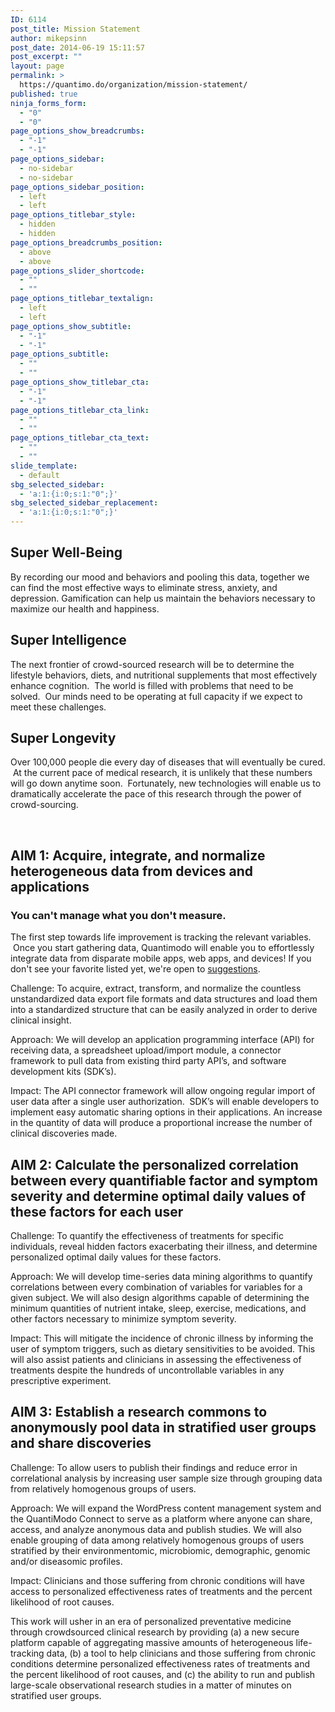 ```yaml
---
ID: 6114
post_title: Mission Statement
author: mikepsinn
post_date: 2014-06-19 15:11:57
post_excerpt: ""
layout: page
permalink: >
  https://quantimo.do/organization/mission-statement/
published: true
ninja_forms_form:
  - "0"
  - "0"
page_options_show_breadcrumbs:
  - "-1"
  - "-1"
page_options_sidebar:
  - no-sidebar
  - no-sidebar
page_options_sidebar_position:
  - left
  - left
page_options_titlebar_style:
  - hidden
  - hidden
page_options_breadcrumbs_position:
  - above
  - above
page_options_slider_shortcode:
  - ""
  - ""
page_options_titlebar_textalign:
  - left
  - left
page_options_show_subtitle:
  - "-1"
  - "-1"
page_options_subtitle:
  - ""
  - ""
page_options_show_titlebar_cta:
  - "-1"
  - "-1"
page_options_titlebar_cta_link:
  - ""
  - ""
page_options_titlebar_cta_text:
  - ""
  - ""
slide_template:
  - default
sbg_selected_sidebar:
  - 'a:1:{i:0;s:1:"0";}'
sbg_selected_sidebar_replacement:
  - 'a:1:{i:0;s:1:"0";}'
---
```

<h2>Super Well-Being</h2>
By recording our mood and behaviors and pooling this data, together we can find the most effective ways to eliminate stress, anxiety, and depression. Gamification can help us maintain the behaviors necessary to maximize our health and happiness.
<h2 id="qmHero-title-visualize">Super Intelligence</h2>
The next frontier of crowd-sourced research will be to determine the lifestyle behaviors, diets, and nutritional supplements that most effectively enhance cognition.  The world is filled with problems that need to be solved.  Our minds need to be operating at full capacity if we expect to meet these challenges.
<h2 id="qmHero-title-analyze">Super Longevity</h2>
Over 100,000 people die every day of diseases that will eventually be cured.  At the current pace of medical research, it is unlikely that these numbers will go down anytime soon.  Fortunately, new technologies will enable us to dramatically accelerate the pace of this research through the power of crowd-sourcing.

&nbsp;
<div>
<h2>AIM 1: Acquire, integrate, and normalize heterogeneous data from devices and applications</h2>
<h3>You can't manage what you don't measure.</h3>
The first step towards life improvement is tracking the relevant variables.  Once you start gathering data, Quantimodo will enable you to effortlessly integrate data from disparate mobile apps, web apps, and devices! If you don't see your favorite listed yet, we're open to <a href="https://quantimodo.uservoice.com/">suggestions</a>.

Challenge: To acquire, extract, transform, and normalize the countless unstandardized data export file formats and data structures and load them into a standardized structure that can be easily analyzed in order to derive clinical insight.

Approach: We will develop an application programming interface (API) for receiving data, a spreadsheet upload/import module, a connector framework to pull data from existing third party API’s, and software development kits (SDK’s).

Impact: The API connector framework will allow ongoing regular import of user data after a single user authorization.  SDK’s will enable developers to implement easy automatic sharing options in their applications. An increase in the quantity of data will produce a proportional increase the number of clinical discoveries made.

</div>
<h2>AIM 2: Calculate the personalized correlation between every quantifiable factor and symptom severity and determine optimal daily values of these factors for each user</h2>
Challenge: To quantify the effectiveness of treatments for specific individuals, reveal hidden factors exacerbating their illness, and determine personalized optimal daily values for these factors.

Approach: We will develop time-series data mining algorithms to quantify correlations between every combination of variables for variables for a given subject. We will also design algorithms capable of determining the minimum quantities of nutrient intake, sleep, exercise, medications, and other factors necessary to minimize symptom severity.

Impact: This will mitigate the incidence of chronic illness by informing the user of symptom triggers, such as dietary sensitivities to be avoided. This will also assist patients and clinicians in assessing the effectiveness of treatments despite the hundreds of uncontrollable variables in any prescriptive experiment.
<div>
<h2>AIM 3: Establish a research commons to anonymously pool data in stratified user groups and share discoveries</h2>
Challenge: To allow users to publish their findings and reduce error in correlational analysis by increasing user sample size through grouping data from relatively homogenous groups of users.

Approach: We will expand the WordPress content management system and the QuantiModo Connect to serve as a platform where anyone can share, access, and analyze anonymous data and publish studies. We will also enable grouping of data among relatively homogenous groups of users stratified by their environmentomic, microbiomic, demographic, genomic and/or diseasomic profiles.

Impact: Clinicians and those suffering from chronic conditions will have access to personalized effectiveness rates of treatments and the percent likelihood of root causes.

</div>
This work will usher in an era of personalized preventative medicine through crowdsourced clinical research by providing (a) a new secure platform capable of aggregating massive amounts of heterogeneous life-tracking data, (b) a tool to help clinicians and those suffering from chronic conditions determine personalized effectiveness rates of treatments and the percent likelihood of root causes, and (c) the ability to run and publish large-scale observational research studies in a matter of minutes on stratified user groups.

<script type="mce-mce-text/javascript">// <![CDATA[
if(window.innerWidth > 768) { var lifeQuantifiedBannerElement= document.getElementsByClassName('band padded default inset')[0]; function scroll () { if(window.pageYOffset < window.innerHeight){ lifeQuantifiedBannerElement.style.backgroundPositionY= -(window.pageYOffset / window.innerHeight) * 150 + "px"; } } window.onscroll = scroll; }
// ]]></script>
